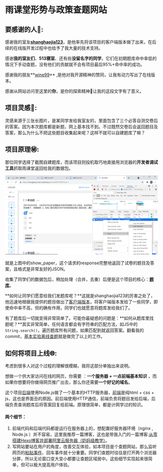 # 雨课堂形势与政策查题网站

## 要感谢的人:sparkling_heart::

感谢我的室友[**shanghaojia123**](https://github.com/shanghaojia-1)，是他率先将该项目的客户端版本做了出来，在后续的在线版开发过程中也给予了我大量的技术支持。

感谢**我的室友们**、**513寝室**、还有些**没留名字的同学**，它们在初期题库命中率低的情况下手动查题，没有他们的贡献就不会有项目最后95%+命中率的成功。

感谢我的朋友**[wine99](https://github.com/wine99)** ,是他对我开源精神的赞同，让我有动力写出了在线版本。

感谢从网站访问至这里的**你**，是你的探索精神:bouquet:让我的这段文字有了意义。

## 项目灵感:star2::

灵感来源于三张长图片，是某同学发给我室友的，里面包含了三个必答自测交卷后的答案。因为本次题库都是新题，网上基本找不到。不过既然交卷后会返回题目及答案，那么为什么不把这些题目收集起来呢？这样不就可以自建题库了嘛？

## 项目原理:secret::

那位同学选择了截图自建题库，而该项目则投机取巧地直接用浏览器的**开发者调试工具**抓取雨课堂返回给我的数据包。

![f12](img/f12.png)

就是上图中的show_paper，这个请求的response完整地返回了试卷的题目及答案，且格式是非常友好的JSON。

收集了同学们的数据包后，稍加处理（合并，去重）后便是这个项目的核心：[**题库**](https://github.com/Blackmegg1/Situation-and-Policies/blob/main/end/answer.json)。

**如何让同学们愿意给我们发题库呢？**这就是shanghaojia123的厉害之处了，他迅速地根据我提供的题目做出了[客户端版本](./client)，将客户端版本发给了一些同学，即使命中率不高，但的确有作用，同学们也就愿意将题库发给我们了。

有了题库后一切就变得非常简单了。可能你最疑惑的问题是：**如何从题库里找题呢？**其实非常简单，任何语言都会有字符串的匹配方法，如JS中的`String.search()`，遍历题库所有问题，如果匹配到就返回答案。翻看我的commit，[基本实验离线查题](https://github.com/Blackmegg1/Situation-and-Policies/commit/ab992978525dff1413958d2ee5f27dd680cc13d2)就是做完了以上的工作。

## 如何将项目上线:globe_with_meridians::

考虑到很多人对这个过程的理解很模糊，我将这部分单独出来说明。

想做一个供大家访问在线的网页，你需要 ：**一个服务器 + 一点前端基本知识** ，而如果你想要将你做得网页推广出去，那么你还需要**一个好记的域名**。  

这个项目[后端](https://github.com/Blackmegg1/Situation-and-Policies/tree/main/end)使用Node.js做了一个基本的HTTP服务器，[前端](https://github.com/Blackmegg1/Situation-and-Policies/tree/main/front)是纯html + css + js，这也是界面丑的原因。前后端使用HTTP通信，前端负责将题目发给后端，后端负责查询题库后将答案回复给前端。原理很简单，都是计网学过的知识。

#### 两个细节：

1. 前端代码和后端代码都是运行在服务器上的，想配置好服务器环境（nginx , Node.js ）并不容易，这里我推荐一篇博客，这也是带我入门的一篇博客:[从零搭建Hexo博客并部署阿里云服务器（奶妈级教学）](https://blog.csdn.net/NoCortY/article/details/99631249?ops_request_misc=%257B%2522request%255Fid%2522%253A%2522160525661819724836707365%2522%252C%2522scm%2522%253A%252220140713.130102334..%2522%257D&request_id=160525661819724836707365&biz_id=0&utm_medium=distribute.pc_search_result.none-task-blog-2~all~baidu_landing_v2~default-5-99631249.first_rank_ecpm_v3_pc_rank_v2&utm_term=%E4%BA%91%E6%9C%8D%E5%8A%A1%E5%99%A8%E6%90%AD%E5%BB%BA%E5%8D%9A%E5%AE%A2&spm=1018.2118.3001.4449)。
2. 写网站要站在用户的角度，改善交互体验，如本项目是个查题网站，那么监听网页的[粘贴事件](https://github.com/Blackmegg1/Situation-and-Policies/commit/77dc76ca828fa732fb135d1de3f6d31ae8a122e1#r50471449)、回车事件就十分重要。同学们查题时往往是打开两个浏览器分屏，所以无论窗口变大变小都要让查题区域居中。这些细节实现起来很简单，但可以极大提高用户体验。

